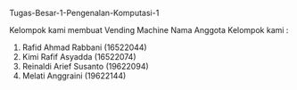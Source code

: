 Tugas-Besar-1-Pengenalan-Komputasi-1

Kelompok kami membuat Vending Machine 
Nama Anggota Kelompok kami :
1. Rafid Ahmad Rabbani (16522044)
2. Kimi Rafif Asyadda (16522074)
3. Reinaldi Arief Susanto (19622094)
4. Melati Anggraini (19622144)

